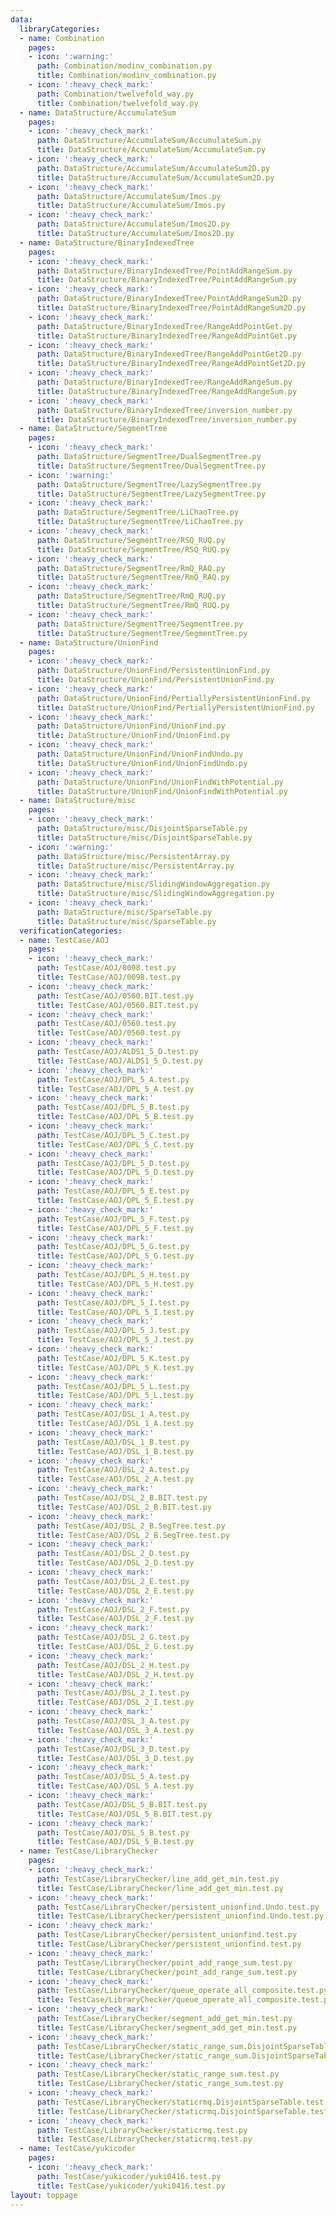 ```yaml
---
data:
  libraryCategories:
  - name: Combination
    pages:
    - icon: ':warning:'
      path: Combination/modinv_combination.py
      title: Combination/modinv_combination.py
    - icon: ':heavy_check_mark:'
      path: Combination/twelvefold_way.py
      title: Combination/twelvefold_way.py
  - name: DataStructure/AccumulateSum
    pages:
    - icon: ':heavy_check_mark:'
      path: DataStructure/AccumulateSum/AccumulateSum.py
      title: DataStructure/AccumulateSum/AccumulateSum.py
    - icon: ':heavy_check_mark:'
      path: DataStructure/AccumulateSum/AccumulateSum2D.py
      title: DataStructure/AccumulateSum/AccumulateSum2D.py
    - icon: ':heavy_check_mark:'
      path: DataStructure/AccumulateSum/Imos.py
      title: DataStructure/AccumulateSum/Imos.py
    - icon: ':heavy_check_mark:'
      path: DataStructure/AccumulateSum/Imos2D.py
      title: DataStructure/AccumulateSum/Imos2D.py
  - name: DataStructure/BinaryIndexedTree
    pages:
    - icon: ':heavy_check_mark:'
      path: DataStructure/BinaryIndexedTree/PointAddRangeSum.py
      title: DataStructure/BinaryIndexedTree/PointAddRangeSum.py
    - icon: ':heavy_check_mark:'
      path: DataStructure/BinaryIndexedTree/PointAddRangeSum2D.py
      title: DataStructure/BinaryIndexedTree/PointAddRangeSum2D.py
    - icon: ':heavy_check_mark:'
      path: DataStructure/BinaryIndexedTree/RangeAddPointGet.py
      title: DataStructure/BinaryIndexedTree/RangeAddPointGet.py
    - icon: ':heavy_check_mark:'
      path: DataStructure/BinaryIndexedTree/RangeAddPointGet2D.py
      title: DataStructure/BinaryIndexedTree/RangeAddPointGet2D.py
    - icon: ':heavy_check_mark:'
      path: DataStructure/BinaryIndexedTree/RangeAddRangeSum.py
      title: DataStructure/BinaryIndexedTree/RangeAddRangeSum.py
    - icon: ':heavy_check_mark:'
      path: DataStructure/BinaryIndexedTree/inversion_number.py
      title: DataStructure/BinaryIndexedTree/inversion_number.py
  - name: DataStructure/SegmentTree
    pages:
    - icon: ':heavy_check_mark:'
      path: DataStructure/SegmentTree/DualSegmentTree.py
      title: DataStructure/SegmentTree/DualSegmentTree.py
    - icon: ':warning:'
      path: DataStructure/SegmentTree/LazySegmentTree.py
      title: DataStructure/SegmentTree/LazySegmentTree.py
    - icon: ':heavy_check_mark:'
      path: DataStructure/SegmentTree/LiChaoTree.py
      title: DataStructure/SegmentTree/LiChaoTree.py
    - icon: ':heavy_check_mark:'
      path: DataStructure/SegmentTree/RSQ_RUQ.py
      title: DataStructure/SegmentTree/RSQ_RUQ.py
    - icon: ':heavy_check_mark:'
      path: DataStructure/SegmentTree/RmQ_RAQ.py
      title: DataStructure/SegmentTree/RmQ_RAQ.py
    - icon: ':heavy_check_mark:'
      path: DataStructure/SegmentTree/RmQ_RUQ.py
      title: DataStructure/SegmentTree/RmQ_RUQ.py
    - icon: ':heavy_check_mark:'
      path: DataStructure/SegmentTree/SegmentTree.py
      title: DataStructure/SegmentTree/SegmentTree.py
  - name: DataStructure/UnionFind
    pages:
    - icon: ':heavy_check_mark:'
      path: DataStructure/UnionFind/PersistentUnionFind.py
      title: DataStructure/UnionFind/PersistentUnionFind.py
    - icon: ':heavy_check_mark:'
      path: DataStructure/UnionFind/PertiallyPersistentUnionFind.py
      title: DataStructure/UnionFind/PertiallyPersistentUnionFind.py
    - icon: ':heavy_check_mark:'
      path: DataStructure/UnionFind/UnionFind.py
      title: DataStructure/UnionFind/UnionFind.py
    - icon: ':heavy_check_mark:'
      path: DataStructure/UnionFind/UnionFindUndo.py
      title: DataStructure/UnionFind/UnionFindUndo.py
    - icon: ':heavy_check_mark:'
      path: DataStructure/UnionFind/UnionFindWithPotential.py
      title: DataStructure/UnionFind/UnionFindWithPotential.py
  - name: DataStructure/misc
    pages:
    - icon: ':heavy_check_mark:'
      path: DataStructure/misc/DisjointSparseTable.py
      title: DataStructure/misc/DisjointSparseTable.py
    - icon: ':warning:'
      path: DataStructure/misc/PersistentArray.py
      title: DataStructure/misc/PersistentArray.py
    - icon: ':heavy_check_mark:'
      path: DataStructure/misc/SlidingWindowAggregation.py
      title: DataStructure/misc/SlidingWindowAggregation.py
    - icon: ':heavy_check_mark:'
      path: DataStructure/misc/SparseTable.py
      title: DataStructure/misc/SparseTable.py
  verificationCategories:
  - name: TestCase/AOJ
    pages:
    - icon: ':heavy_check_mark:'
      path: TestCase/AOJ/0098.test.py
      title: TestCase/AOJ/0098.test.py
    - icon: ':heavy_check_mark:'
      path: TestCase/AOJ/0560.BIT.test.py
      title: TestCase/AOJ/0560.BIT.test.py
    - icon: ':heavy_check_mark:'
      path: TestCase/AOJ/0560.test.py
      title: TestCase/AOJ/0560.test.py
    - icon: ':heavy_check_mark:'
      path: TestCase/AOJ/ALDS1_5_D.test.py
      title: TestCase/AOJ/ALDS1_5_D.test.py
    - icon: ':heavy_check_mark:'
      path: TestCase/AOJ/DPL_5_A.test.py
      title: TestCase/AOJ/DPL_5_A.test.py
    - icon: ':heavy_check_mark:'
      path: TestCase/AOJ/DPL_5_B.test.py
      title: TestCase/AOJ/DPL_5_B.test.py
    - icon: ':heavy_check_mark:'
      path: TestCase/AOJ/DPL_5_C.test.py
      title: TestCase/AOJ/DPL_5_C.test.py
    - icon: ':heavy_check_mark:'
      path: TestCase/AOJ/DPL_5_D.test.py
      title: TestCase/AOJ/DPL_5_D.test.py
    - icon: ':heavy_check_mark:'
      path: TestCase/AOJ/DPL_5_E.test.py
      title: TestCase/AOJ/DPL_5_E.test.py
    - icon: ':heavy_check_mark:'
      path: TestCase/AOJ/DPL_5_F.test.py
      title: TestCase/AOJ/DPL_5_F.test.py
    - icon: ':heavy_check_mark:'
      path: TestCase/AOJ/DPL_5_G.test.py
      title: TestCase/AOJ/DPL_5_G.test.py
    - icon: ':heavy_check_mark:'
      path: TestCase/AOJ/DPL_5_H.test.py
      title: TestCase/AOJ/DPL_5_H.test.py
    - icon: ':heavy_check_mark:'
      path: TestCase/AOJ/DPL_5_I.test.py
      title: TestCase/AOJ/DPL_5_I.test.py
    - icon: ':heavy_check_mark:'
      path: TestCase/AOJ/DPL_5_J.test.py
      title: TestCase/AOJ/DPL_5_J.test.py
    - icon: ':heavy_check_mark:'
      path: TestCase/AOJ/DPL_5_K.test.py
      title: TestCase/AOJ/DPL_5_K.test.py
    - icon: ':heavy_check_mark:'
      path: TestCase/AOJ/DPL_5_L.test.py
      title: TestCase/AOJ/DPL_5_L.test.py
    - icon: ':heavy_check_mark:'
      path: TestCase/AOJ/DSL_1_A.test.py
      title: TestCase/AOJ/DSL_1_A.test.py
    - icon: ':heavy_check_mark:'
      path: TestCase/AOJ/DSL_1_B.test.py
      title: TestCase/AOJ/DSL_1_B.test.py
    - icon: ':heavy_check_mark:'
      path: TestCase/AOJ/DSL_2_A.test.py
      title: TestCase/AOJ/DSL_2_A.test.py
    - icon: ':heavy_check_mark:'
      path: TestCase/AOJ/DSL_2_B.BIT.test.py
      title: TestCase/AOJ/DSL_2_B.BIT.test.py
    - icon: ':heavy_check_mark:'
      path: TestCase/AOJ/DSL_2_B.SegTree.test.py
      title: TestCase/AOJ/DSL_2_B.SegTree.test.py
    - icon: ':heavy_check_mark:'
      path: TestCase/AOJ/DSL_2_D.test.py
      title: TestCase/AOJ/DSL_2_D.test.py
    - icon: ':heavy_check_mark:'
      path: TestCase/AOJ/DSL_2_E.test.py
      title: TestCase/AOJ/DSL_2_E.test.py
    - icon: ':heavy_check_mark:'
      path: TestCase/AOJ/DSL_2_F.test.py
      title: TestCase/AOJ/DSL_2_F.test.py
    - icon: ':heavy_check_mark:'
      path: TestCase/AOJ/DSL_2_G.test.py
      title: TestCase/AOJ/DSL_2_G.test.py
    - icon: ':heavy_check_mark:'
      path: TestCase/AOJ/DSL_2_H.test.py
      title: TestCase/AOJ/DSL_2_H.test.py
    - icon: ':heavy_check_mark:'
      path: TestCase/AOJ/DSL_2_I.test.py
      title: TestCase/AOJ/DSL_2_I.test.py
    - icon: ':heavy_check_mark:'
      path: TestCase/AOJ/DSL_3_A.test.py
      title: TestCase/AOJ/DSL_3_A.test.py
    - icon: ':heavy_check_mark:'
      path: TestCase/AOJ/DSL_3_D.test.py
      title: TestCase/AOJ/DSL_3_D.test.py
    - icon: ':heavy_check_mark:'
      path: TestCase/AOJ/DSL_5_A.test.py
      title: TestCase/AOJ/DSL_5_A.test.py
    - icon: ':heavy_check_mark:'
      path: TestCase/AOJ/DSL_5_B.BIT.test.py
      title: TestCase/AOJ/DSL_5_B.BIT.test.py
    - icon: ':heavy_check_mark:'
      path: TestCase/AOJ/DSL_5_B.test.py
      title: TestCase/AOJ/DSL_5_B.test.py
  - name: TestCase/LibraryChecker
    pages:
    - icon: ':heavy_check_mark:'
      path: TestCase/LibraryChecker/line_add_get_min.test.py
      title: TestCase/LibraryChecker/line_add_get_min.test.py
    - icon: ':heavy_check_mark:'
      path: TestCase/LibraryChecker/persistent_unionfind.Undo.test.py
      title: TestCase/LibraryChecker/persistent_unionfind.Undo.test.py
    - icon: ':heavy_check_mark:'
      path: TestCase/LibraryChecker/persistent_unionfind.test.py
      title: TestCase/LibraryChecker/persistent_unionfind.test.py
    - icon: ':heavy_check_mark:'
      path: TestCase/LibraryChecker/point_add_range_sum.test.py
      title: TestCase/LibraryChecker/point_add_range_sum.test.py
    - icon: ':heavy_check_mark:'
      path: TestCase/LibraryChecker/queue_operate_all_composite.test.py
      title: TestCase/LibraryChecker/queue_operate_all_composite.test.py
    - icon: ':heavy_check_mark:'
      path: TestCase/LibraryChecker/segment_add_get_min.test.py
      title: TestCase/LibraryChecker/segment_add_get_min.test.py
    - icon: ':heavy_check_mark:'
      path: TestCase/LibraryChecker/static_range_sum.DisjointSparseTable.test.py
      title: TestCase/LibraryChecker/static_range_sum.DisjointSparseTable.test.py
    - icon: ':heavy_check_mark:'
      path: TestCase/LibraryChecker/static_range_sum.test.py
      title: TestCase/LibraryChecker/static_range_sum.test.py
    - icon: ':heavy_check_mark:'
      path: TestCase/LibraryChecker/staticrmq.DisjointSparseTable.test.py
      title: TestCase/LibraryChecker/staticrmq.DisjointSparseTable.test.py
    - icon: ':heavy_check_mark:'
      path: TestCase/LibraryChecker/staticrmq.test.py
      title: TestCase/LibraryChecker/staticrmq.test.py
  - name: TestCase/yukicoder
    pages:
    - icon: ':heavy_check_mark:'
      path: TestCase/yukicoder/yuki0416.test.py
      title: TestCase/yukicoder/yuki0416.test.py
layout: toppage
---
```

